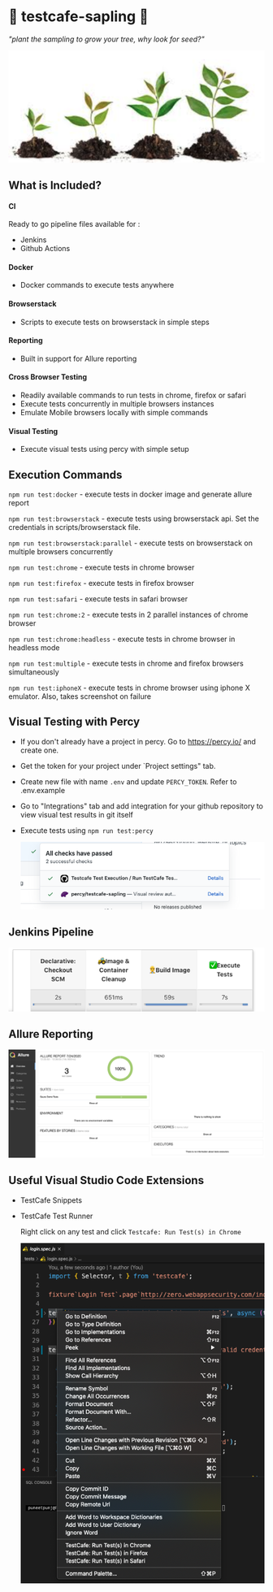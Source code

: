 # 🌱 testcafe-sapling 🌱

_"plant the sampling to grow your tree, why look for seed?"_

![logo](img/sapling.png)

## What is Included?

#### CI

Ready to go pipeline files available for :

- Jenkins
- Github Actions

#### Docker

- Docker commands to execute tests anywhere

#### Browserstack

- Scripts to execute tests on browserstack in simple steps

#### Reporting

- Built in support for Allure reporting

#### Cross Browser Testing

- Readily available commands to run tests in chrome, firefox or safari
- Execute tests concurrently in multiple browsers instances
- Emulate Mobile browsers locally with simple commands

#### Visual Testing

- Execute visual tests using percy with simple setup

## Execution Commands

`npm run test:docker` - execute tests in docker image and generate allure report

`npm run test:browserstack` - execute tests using browserstack api. Set the credentials in scripts/browserstack file.

`npm run test:browserstack:parallel` - execute tests on browserstack on multiple browsers concurrently

`npm run test:chrome` - execute tests in chrome browser

`npm run test:firefox` - execute tests in firefox browser

`npm run test:safari` - execute tests in safari browser

`npm run test:chrome:2` - execute tests in 2 parallel instances of chrome browser

`npm run test:chrome:headless` - execute tests in chrome browser in headless mode

`npm run test:multiple` - execute tests in chrome and firefox browsers simultaneously

`npm run test:iphoneX` - execute tests in chrome browser using iphone X emulator. Also, takes screenshot on failure

## Visual Testing with Percy

- If you don't already have a project in percy. Go to https://percy.io/ and create one.
- Get the token for your project under `Project settings" tab.
- Create new file with name `.env` and update `PERCY_TOKEN`. Refer to .env.example
- Go to "Integrations" tab and add integration for your github repository to view visual test results in git itself
- Execute tests using `npm run test:percy`

  ![percy](img/PercyGit.jpg)

## Jenkins Pipeline

![jenkins pipeline](img/jenkinspipeline.png)

## Allure Reporting

![allurereport](img/allure.png)

## Useful Visual Studio Code Extensions

- TestCafe Snippets
- TestCafe Test Runner

  Right click on any test and click `Testcafe: Run Test(s) in Chrome`

  ![extension](img/TestRunnerExtension.jpg)
